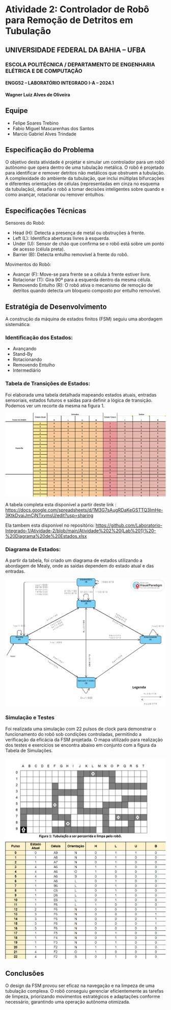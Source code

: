 # Atividade 2: Controlador de Robô para Remoção de Detritos em Tubulação
## UNIVERSIDADE FEDERAL DA BAHIA – UFBA
### ESCOLA POLITÉCNICA / DEPARTAMENTO DE ENGENHARIA ELÉTRICA E DE COMPUTAÇÃO
#### ENGG52 – LABORATÓRIO INTEGRADO I-A – 2024.1
#### Wagner Luiz Alves de Oliveira

## Equipe

- Felipe Soares Trebino
- Fabio Miguel Mascarenhas dos Santos
- Marcio Gabriel Alves Trindade

## Especificação do Problema

O objetivo desta atividade é projetar e simular um controlador para um robô autônomo que opera dentro de uma tubulação metálica. O robô é projetado para identificar e remover detritos não metálicos que obstruem a tubulação. A complexidade do ambiente da tubulação, que inclui múltiplas bifurcações e diferentes orientações de células (representadas em cinza no esquema da tubulação), desafia o robô a tomar decisões inteligentes sobre quando e como avançar, rotacionar ou remover entulhos.

## Especificações Técnicas
Sensores do Robô:
- Head (H): Detecta a presença de metal ou obstruções à frente.
- Left (L): Identifica aberturas livres à esquerda.
- Under (U): Sensor de chão que confirma se o robô está sobre um ponto de acesso (célula preta).
- Barrier (B): Detecta entulho removível à frente do robô.

Movimentos do Robô:
- Avançar (F): Move-se para frente se a célula à frente estiver livre.
- Rotacionar (T): Gira 90º para a esquerda dentro da mesma célula.
- Removendo Entulho (R): O robô ativa o mecanismo de remoção de detritos quando detecta um bloqueio composto por entulho removível.

## Estratégia de Desenvolvimento
A construção da máquina de estados finitos (FSM) seguiu uma abordagem sistemática:

### Identificação dos Estados:
- Avançando
- Stand-By
- Rotacionando
- Removendo Entulho
- Intermediário

### Tabela de Transições de Estados:
Foi elaborada uma tabela detalhada mapeando estados atuais, entradas sensoriais, estados futuros e saídas para definir a lógica de transição. Podemos ver um recorte da mesma na figura 1.

![Figura 1. Recorte da Tabela de Transições](https://github.com/Laboratorio-Integrado-1/Atividade-2/blob/main/Recorte%20da%20tabela%20de%20estados.png)

A tabela completa esta disponível a partir deste link : https://docs.google.com/spreadsheets/d/1M3G7sAugRDaKeGSTTQ3ImHe-3KtkDvaiJmCjNTxymsU/edit?usp=sharing

Ela tambem esta disponível no repositório: https://github.com/Laboratorio-Integrado-1/Atividade-2/blob/main/Atividade%202%20(Lab%201)%20-%20Diagrama%20de%20Estados.xlsx

### Diagrama de Estados: 
A partir da tabela, foi criado um diagrama de estados utilizando a abordagem de Mealy, onde as saídas dependem do estado atual e das entradas.

![Figura 2. Diagrama de estados](https://github.com/Laboratorio-Integrado-1/Atividade-2/blob/main/Diagrama%20LAB1%20-%20Atv%202.png)

### Simulação e Testes
Foi realizada uma simulação com 22 pulsos de clock para demonstrar o funcionamento do robô sob condições controladas, permitindo a verificação da eficácia da FSM projetada. O mapa utilizado para realização dos testes e exercícios se encontra abaixo em conjunto com a figura da Tabela de Simulações.

![Figura 3. Mapa Exemplo](https://github.com/Laboratorio-Integrado-1/Atividade-2/blob/main/Mapa%20Exemplo%20-%20Atividade%202.jpg)
![Figura 4. Tabela de simulações](https://github.com/Laboratorio-Integrado-1/Atividade-2/blob/main/Tabela%20de%20simulacao.png)

## Conclusões
O design da FSM provou ser eficaz na navegação e na limpeza de uma tubulação complexa. O robô conseguiu gerenciar eficientemente as tarefas de limpeza, priorizando movimentos estratégicos e adaptações conforme necessário, garantindo uma operação autônoma otimizada.